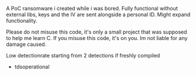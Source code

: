 A PoC ransomware i created while i was bored. 
Fully functional without external libs, keys and the IV are sent alongside a personal ID.
Might expand functionality.

Please do not misuse this code, it's only a small project that was supposed to help me learn C. 
If you misuse this code, it's on you. Im not liable for any damage caused.

Low detectionrate starting from 2 detections if freshly compiled

- tdsoperational
